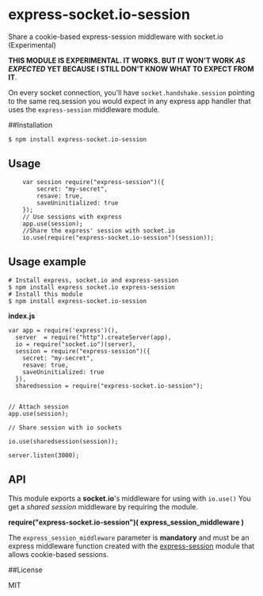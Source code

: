 express-socket.io-session
=========================

Share a cookie-based express-session middleware with socket.io (Experimental)

**THIS MODULE IS EXPERIMENTAL. IT WORKS. BUT IT WON'T WORK *AS EXPECTED* YET BECAUSE I STILL DON'T KNOW WHAT TO EXPECT FROM IT**.

On every socket connection, you'll have `socket.handshake.session` pointing to
the same req.session you would expect in any express app handler that uses
the `express-session` middleware module.


##Installation

```
$ npm install express-socket.io-session
```
## Usage

        var session require("express-session")({
            secret: "my-secret",
            resave: true,
            saveUninitialized: true
        });
        // Use sessions with express
        app.use(session);
        //Share the express' session with socket.io
        io.use(require("express-socket.io-session")(session));
## Usage example

```
# Install express, socket.io and express-session 
$ npm install express socket.io express-session 
# Install this module
$ npm install express-socket.io-session
```

**index.js**

```
var app = require('express')(),
  server  = require("http").createServer(app),
  io = require("socket.io")(server),
  session = require("express-session")({
    secret: "my-secret",
    resave: true,
    saveUninitialized: true
  }),
  sharedsession = require("express-socket.io-session");


// Attach session
app.use(session);

// Share session with io sockets

io.use(sharedsession(session));

server.listen(3000);

```

## API

This module exports  a **socket.io**'s middleware for using with `io.use()`
You get a *shared session* middleware by requiring the module.

**require("express-socket.io-session")( express_session_middleware )**

The  `express_session_middleware` parameter is **mandatory** and must be an express middleware function created with the  [express-session](https://www.npmjs.org/package/express-session) module that allows cookie-based sessions.

##License 

MIT

